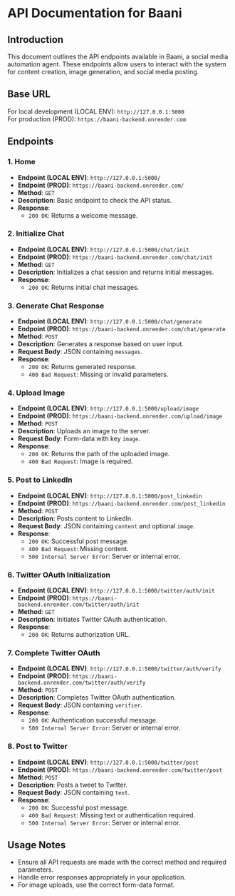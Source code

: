 # API Documentation for Baani

## Introduction

This document outlines the API endpoints available in Baani, a social media automation agent. These endpoints allow users to interact with the system for content creation, image generation, and social media posting.

## Base URL

For local development (LOCAL ENV): `http://127.0.0.1:5000`  
For production (PROD): `https://baani-backend.onrender.com`

## Endpoints

### 1. Home

- **Endpoint (LOCAL ENV)**: `http://127.0.0.1:5000/`
- **Endpoint (PROD)**: `https://baani-backend.onrender.com/`
- **Method**: `GET`
- **Description**: Basic endpoint to check the API status.
- **Response**:
  - `200 OK`: Returns a welcome message.

### 2. Initialize Chat

- **Endpoint (LOCAL ENV)**: `http://127.0.0.1:5000/chat/init`
- **Endpoint (PROD)**: `https://baani-backend.onrender.com/chat/init`
- **Method**: `GET`
- **Description**: Initializes a chat session and returns initial messages.
- **Response**:
  - `200 OK`: Returns initial chat messages.

### 3. Generate Chat Response

- **Endpoint (LOCAL ENV)**: `http://127.0.0.1:5000/chat/generate`
- **Endpoint (PROD)**: `https://baani-backend.onrender.com/chat/generate`
- **Method**: `POST`
- **Description**: Generates a response based on user input.
- **Request Body**: JSON containing `messages`.
- **Response**:
  - `200 OK`: Returns generated response.
  - `400 Bad Request`: Missing or invalid parameters.

### 4. Upload Image

- **Endpoint (LOCAL ENV)**: `http://127.0.0.1:5000/upload/image`
- **Endpoint (PROD)**: `https://baani-backend.onrender.com/upload/image`
- **Method**: `POST`
- **Description**: Uploads an image to the server.
- **Request Body**: Form-data with key `image`.
- **Response**:
  - `200 OK`: Returns the path of the uploaded image.
  - `400 Bad Request`: Image is required.

### 5. Post to LinkedIn

- **Endpoint (LOCAL ENV)**: `http://127.0.0.1:5000/post_linkedin`
- **Endpoint (PROD)**: `https://baani-backend.onrender.com/post_linkedin`
- **Method**: `POST`
- **Description**: Posts content to LinkedIn.
- **Request Body**: JSON containing `content` and optional `image`.
- **Response**:
  - `200 OK`: Successful post message.
  - `400 Bad Request`: Missing content.
  - `500 Internal Server Error`: Server or internal error.

### 6. Twitter OAuth Initialization

- **Endpoint (LOCAL ENV)**: `http://127.0.0.1:5000/twitter/auth/init`
- **Endpoint (PROD)**: `https://baani-backend.onrender.com/twitter/auth/init`
- **Method**: `GET`
- **Description**: Initiates Twitter OAuth authentication.
- **Response**:
  - `200 OK`: Returns authorization URL.

### 7. Complete Twitter OAuth

- **Endpoint (LOCAL ENV)**: `http://127.0.0.1:5000/twitter/auth/verify`
- **Endpoint (PROD)**: `https://baani-backend.onrender.com/twitter/auth/verify`
- **Method**: `POST`
- **Description**: Completes Twitter OAuth authentication.
- **Request Body**: JSON containing `verifier`.
- **Response**:
  - `200 OK`: Authentication successful message.
  - `500 Internal Server Error`: Server or internal error.

### 8. Post to Twitter

- **Endpoint (LOCAL ENV)**: `http://127.0.0.1:5000/twitter/post`
- **Endpoint (PROD)**: `https://baani-backend.onrender.com/twitter/post`
- **Method**: `POST`
- **Description**: Posts a tweet to Twitter.
- **Request Body**: JSON containing `text`.
- **Response**:
  - `200 OK`: Successful post message.
  - `400 Bad Request`: Missing text or authentication required.
  - `500 Internal Server Error`: Server or internal error.

## Usage Notes

- Ensure all API requests are made with the correct method and required parameters.
- Handle error responses appropriately in your application.
- For image uploads, use the correct form-data format.
